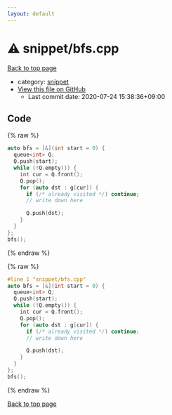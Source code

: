 ```yaml
---
layout: default
---
```


<!-- mathjax config similar to math.stackexchange -->
<script type="text/javascript" async
  src="https://cdnjs.cloudflare.com/ajax/libs/mathjax/2.7.5/MathJax.js?config=TeX-MML-AM_CHTML">
</script>
<script type="text/x-mathjax-config">
  MathJax.Hub.Config({
    TeX: { equationNumbers: { autoNumber: "AMS" }},
    tex2jax: {
      inlineMath: [ ['$','$'] ],
      processEscapes: true
    },
    "HTML-CSS": { matchFontHeight: false },
    displayAlign: "left",
    displayIndent: "2em"
  });
</script>

<script type="text/javascript" src="https://cdnjs.cloudflare.com/ajax/libs/jquery/3.4.1/jquery.min.js"></script>
<script src="https://cdn.jsdelivr.net/npm/jquery-balloon-js@1.1.2/jquery.balloon.min.js" integrity="sha256-ZEYs9VrgAeNuPvs15E39OsyOJaIkXEEt10fzxJ20+2I=" crossorigin="anonymous"></script>
<script type="text/javascript" src="../../assets/js/copy-button.js"></script>
<link rel="stylesheet" href="../../assets/css/copy-button.css" />


# :warning: snippet/bfs.cpp

<a href="../../index.html">Back to top page</a>

* category: <a href="../../index.html#54de4c5e0ecfc39083b31b56ee36cb19">snippet</a>
* <a href="{{ site.github.repository_url }}/blob/master/snippet/bfs.cpp">View this file on GitHub</a>
    - Last commit date: 2020-07-24 15:38:36+09:00




## Code

<a id="unbundled"></a>
{% raw %}
```cpp
auto bfs = [&](int start = 0) {
  queue<int> Q;
  Q.push(start);
  while (!Q.empty()) {
    int cur = Q.front();
    Q.pop();
    for (auto dst : g[cur]) {
      if (/* already visited */) continue;
      // write down here

      Q.push(dst);
    }
  }
};
bfs();
```
{% endraw %}

<a id="bundled"></a>
{% raw %}
```cpp
#line 1 "snippet/bfs.cpp"
auto bfs = [&](int start = 0) {
  queue<int> Q;
  Q.push(start);
  while (!Q.empty()) {
    int cur = Q.front();
    Q.pop();
    for (auto dst : g[cur]) {
      if (/* already visited */) continue;
      // write down here

      Q.push(dst);
    }
  }
};
bfs();

```
{% endraw %}

<a href="../../index.html">Back to top page</a>

